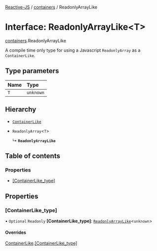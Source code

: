 [Reactive-JS](../README.md) / [containers](../modules/containers.md) / ReadonlyArrayLike

# Interface: ReadonlyArrayLike<T\>

[containers](../modules/containers.md).ReadonlyArrayLike

A compile time only type for using a Javascript `ReadonlyArray` as a `ContainerLike`.

## Type parameters

| Name | Type |
| :------ | :------ |
| `T` | `unknown` |

## Hierarchy

- [`ContainerLike`](containers.ContainerLike.md)

- `ReadonlyArray`<`T`\>

  ↳ **`ReadonlyArrayLike`**

## Table of contents

### Properties

- [[ContainerLike\_type]](containers.ReadonlyArrayLike.md#[containerlike_type])

## Properties

### [ContainerLike\_type]

• `Optional` `Readonly` **[ContainerLike\_type]**: [`ReadonlyArrayLike`](containers.ReadonlyArrayLike.md)<`unknown`\>

#### Overrides

[ContainerLike](containers.ContainerLike.md).[[ContainerLike_type]](containers.ContainerLike.md#[containerlike_type])
